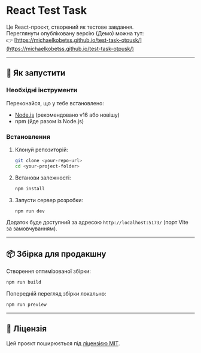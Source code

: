 

# React Test Task

Це React-проєкт, створений як тестове завдання.  
Переглянути опубліковану версію (Демо) можна тут:  
👉 [https://michaelkobetss.github.io/test-task-otpusk/](https://michaelkobetss.github.io/test-task-otpusk/)

---

## 🚀 Як запустити

### Необхідні інструменти
Переконайся, що у тебе встановлено:
- [Node.js](https://nodejs.org/) (рекомендовано v16 або новішу)
- npm (йде разом із Node.js)

### Встановлення
1. Клонуй репозиторій:
   ```bash
   git clone <your-repo-url>
   cd <your-project-folder>


2. Встанови залежності:

   ```bash
   npm install
   ```

3. Запусти сервер розробки:

   ```bash
   npm run dev
   ```

Додаток буде доступний за адресою `http://localhost:5173/` (порт Vite за замовчуванням).

---

## 📦 Збірка для продакшну

Створення оптимізованої збірки:

```bash
npm run build
```

Попередній перегляд збірки локально:

```bash
npm run preview
```

---

## 📄 Ліцензія

Цей проєкт поширюється під [ліцензією MIT](LICENSE).

